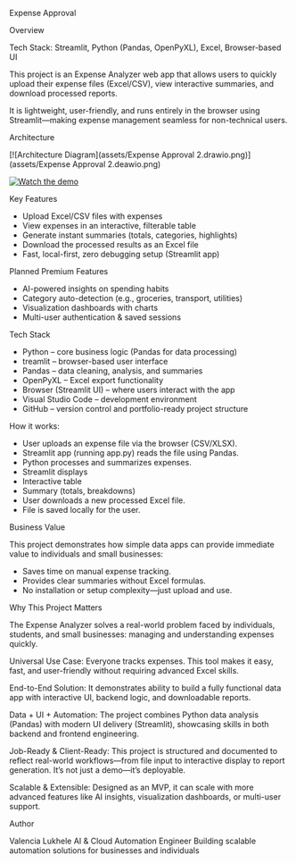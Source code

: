 Expense Approval 

Overview


Tech Stack: Streamlit, Python (Pandas, OpenPyXL), Excel, Browser-based UI

This project is an Expense Analyzer web app that allows users to quickly upload their expense files (Excel/CSV), view interactive summaries, and download processed reports.

It is lightweight, user-friendly, and runs entirely in the browser using Streamlit—making expense management seamless for non-technical users.

Architecture

[![Architecture Diagram](assets/Expense Approval 2.drawio.png)](assets/Expense Approval 2.deawio.png)

[![Watch the demo](https://img.youtube.com/vi/xAa9LuLIWfY/0.jpg)](https://youtube.com/shorts/xAa9LuLIWfY?si=mlOy9hTcMVYPhHgK)

Key Features

- Upload Excel/CSV files with expenses
- View expenses in an interactive, filterable table
- Generate instant summaries (totals, categories, highlights)
- Download the processed results as an Excel file
- Fast, local-first, zero debugging setup (Streamlit app)

Planned Premium Features

- AI-powered insights on spending habits
- Category auto-detection (e.g., groceries, transport, utilities)
- Visualization dashboards with charts
- Multi-user authentication & saved sessions

Tech Stack

- Python – core business logic (Pandas for data processing)
- treamlit – browser-based user interface
- Pandas – data cleaning, analysis, and summaries
- OpenPyXL – Excel export functionality
- Browser (Streamlit UI) – where users interact with the app
- Visual Studio Code – development environment
- GitHub – version control and portfolio-ready project structure

How it works:

- User uploads an expense file via the browser (CSV/XLSX).
- Streamlit app (running app.py) reads the file using Pandas.
- Python processes and summarizes expenses.
- Streamlit displays
- Interactive table
- Summary (totals, breakdowns)
- User downloads a new processed Excel file.
- File is saved locally for the user.

Business Value

This project demonstrates how simple data apps can provide immediate value to individuals and small businesses:

- Saves time on manual expense tracking.
- Provides clear summaries without Excel formulas.
- No installation or setup complexity—just upload and use.


Why This Project Matters

The Expense Analyzer solves a real-world problem faced by individuals, students, and small businesses: managing and understanding expenses quickly.

Universal Use Case: Everyone tracks expenses. This tool makes it easy, fast, and user-friendly without requiring advanced Excel skills.

End-to-End Solution: It demonstrates ability to build a fully functional data app with interactive UI, backend logic, and downloadable reports.

Data + UI + Automation: The project combines Python data analysis (Pandas) with modern UI delivery (Streamlit), showcasing skills in both backend and frontend engineering.

Job-Ready & Client-Ready: This project is structured and documented to reflect real-world workflows—from file input to interactive display to report generation. It’s not just a demo—it’s deployable.

Scalable & Extensible: Designed as an MVP, it can scale with more advanced features like AI insights, visualization dashboards, or multi-user support.

Author

Valencia Lukhele
AI & Cloud Automation Engineer
Building scalable automation solutions for businesses and individuals